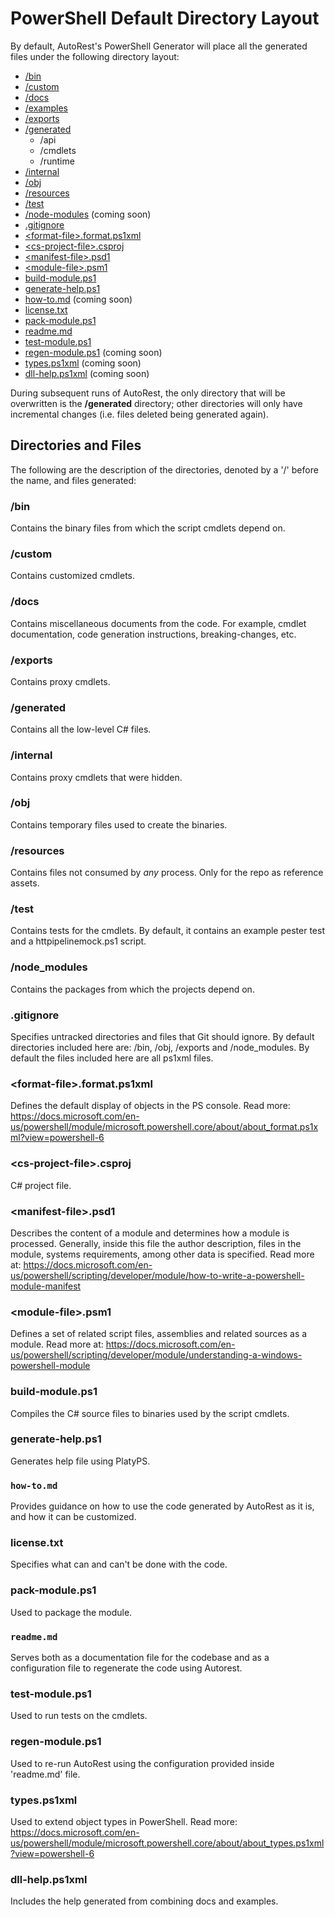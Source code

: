 # PowerShell Default Directory Layout
By default, AutoRest's PowerShell Generator will place all the generated files under the following directory layout:
- [/bin](#bin)
- [/custom](#custom)
- [/docs](#docs)
- [/examples](#examples) 
- [/exports](#exports)
- [/generated](#generated)
  - /api
  - /cmdlets
  - /runtime
- [/internal](#internal)
- [/obj](#obj)
- [/resources](#resources)
- [/test](#test)
- [/node-modules](#node-modules) (coming soon)
- [.gitignore](#gitignore) 
- [\<format-file>.format.ps1xml](#format-fileformatps1xml)
- [\<cs-project-file>.csproj](#cs-project-filecsproj)
- [\<manifest-file>.psd1](#manifest-filepsd1)
- [\<module-file>.psm1](#module-filepsm1)
- [build-module.ps1](#build-moduleps1)
- [generate-help.ps1](#generate-helpps1)
- [how-to.md](#how-tomd) (coming soon)
- [license.txt](#licensetxt)
- [pack-module.ps1](#pack-moduleps1) 
- [readme.md](#readmemd)
- [test-module.ps1](#test-moduleps1)
- [regen-module.ps1](#regen-moduleps1) (coming soon)
- [types.ps1xml](#typesps1xml) (coming soon)
- [dll-help.ps1xml](#dll-helpps1xml) (coming soon)

During subsequent runs of AutoRest, the only directory that will be overwritten is the **/generated** directory; other directories will only have incremental changes (i.e. files deleted being generated again).

## Directories and Files
The following are the description of the directories, denoted by a '/' before the name, and files generated:

### /bin
Contains the binary files from which the script cmdlets depend on.

### /custom
Contains customized cmdlets.

### /docs
Contains miscellaneous documents from the code. For example, cmdlet documentation, code generation instructions, breaking-changes, etc.

### /exports
Contains proxy cmdlets.

### /generated
Contains all the low-level C# files.

### /internal
Contains proxy cmdlets that were hidden.

### /obj
Contains temporary files used to create the binaries.

### /resources
Contains files not consumed by *any* process. Only for the repo as reference assets.

### /test
Contains tests for the cmdlets. By default, it contains an example pester test and a httpipelinemock.ps1 script.

### /node_modules
Contains the packages from which the projects depend on.

### .gitignore
Specifies untracked directories and files that Git should ignore. By default directories included here are: /bin, /obj, /exports and /node_modules. By default the files included here are all ps1xml files.

### \<format-file>.format.ps1xml
Defines the default display of objects in the PS console. Read more: https://docs.microsoft.com/en-us/powershell/module/microsoft.powershell.core/about/about_format.ps1xml?view=powershell-6

### \<cs-project-file>.csproj
C# project file.

### \<manifest-file\>.psd1
Describes the content of a module and determines how a module is processed. Generally, inside this file the author description, files in the module, systems requirements, among other data is specified. Read more at: https://docs.microsoft.com/en-us/powershell/scripting/developer/module/how-to-write-a-powershell-module-manifest

### \<module-file\>.psm1
Defines a set of related script files, assemblies and related sources as a module. Read more at: https://docs.microsoft.com/en-us/powershell/scripting/developer/module/understanding-a-windows-powershell-module

### build-module.ps1
Compiles the C# source files to binaries used by the script cmdlets.

### generate-help.ps1
Generates help file using PlatyPS.

### `how-to.md`
Provides guidance on how to use the code generated by AutoRest as it is, and how it can be customized.

### license.txt
Specifies what can and can't be done with the code.

### pack-module.ps1
Used to package the module.

### `readme.md`
Serves both as a documentation file for the codebase and as a configuration file to regenerate the code using Autorest.

### test-module.ps1
Used to run tests on the cmdlets.

### regen-module.ps1
Used to re-run AutoRest using the configuration provided inside 'readme.md' file.

### types.ps1xml
Used to extend object types in PowerShell. Read more: https://docs.microsoft.com/en-us/powershell/module/microsoft.powershell.core/about/about_types.ps1xml?view=powershell-6

### dll-help.ps1xml
Includes the help generated from combining docs and examples.